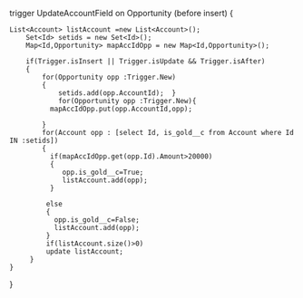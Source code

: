 trigger UpdateAccountField on Opportunity (before insert) {

    List<Account> listAccount =new List<Account>();
        Set<Id> setids = new Set<Id>();
        Map<Id,Opportunity> mapAccIdOpp = new Map<Id,Opportunity>();
    
        if(Trigger.isInsert || Trigger.isUpdate && Trigger.isAfter)
        {
            for(Opportunity opp :Trigger.New)
            {
                setids.add(opp.AccountId);  }
                for(Opportunity opp :Trigger.New){
              mapAccIdOpp.put(opp.AccountId,opp);
               
            }
            for(Account opp : [select Id, is_gold__c from Account where Id IN :setids])
            {
              if(mapAccIdOpp.get(opp.Id).Amount>20000)
              {
                 opp.is_gold__c=True;
                 listAccount.add(opp);
              }
                
             else
             {
               opp.is_gold__c=False;
               listAccount.add(opp);
             }
             if(listAccount.size()>0)
             update listAccount;  
         }       
    }
}
